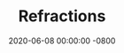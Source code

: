 ---
layout: post
title:  "Refractions"
date:   2020-06-08 00:00:00 -0800
categories: refraction 
visible: 0
---